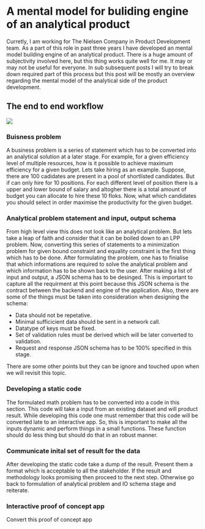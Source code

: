 # A mental model for buliding engine of an analytical product

Curretly, I am working for The Nielsen Company in Product Development team. As a part of this role in past three years I have developed an mental model building engine of an analytical product. There is a huge amount of subjectivity involved here, but this thing works quite well for me. It may or may not be useful for everyone. In sub subsequent posts I will try to break down required part of this process but this post will be mostly an overview regarding the mental model of the analytical side of the product development. 

## The end to end workflow


![](https://pandalearnstocode.in/mental_model/a_mental_model_of_analytical_product_engine.png)

### Buisness problem

A business problem is a series of statement which has to be converted into an analytical solution at a later stage. For example, for a given efficiency level of multiple resources, how is it possible to achieve maximum efficiency for a given budget. Lets take hiring as an example. Suppose, there are 100 cadidates are present in a pool of shortlisted candidates. But if can only hire for 10 positions. For each different level of position there is a upper and lower bound of salary and altogher there is a total amount of budget you can allocate to hire these 10 floks. Now, what which candidates you should select in order maximise the productivity for the given budget.

### Analytical problem statement and input, output schema

From high level view this does not look like an analytical problem. But lets take a leap of faith and consider that it can be boiled down to an LPP problem. Now, converting this series of statements to a minimization problem for given bound constraint and equality constraint is the first thing which has to be done. After formulating the problem, one has to finialise that which informations are required to solve the analytical problem and which information has to be shown back to the user. After making a list of input and output, a JSON schema has to be desinged. This is important to capture all the requirment at this point because this JSON schema is the contract between the backend and engine of the application. Also, there are some of the things must be taken into consideration when designing the schema:
* Data should not be repetative.
* Minimal sufficicient data should be sent in a network call.
* Datatype of keys must be fixed.
* Set of validation rules must be derived which will be later converted to validation. 
* Request and response JSON schema has to be 100% specified in this stage.

There are some other points but they can be ignore and touched upon when we will revisit this topic.

### Developing a static code

The formulated math problem has to be converted into a code in this section. This code will take a input from an existing dataset and will product result. While developing this code one must remember that this code will be converted late to an interactive app. So, this is important to make all the inputs dynamic and perform things in a small functions. These function should do less thing but should do that in an robust manner. 

### Communicate inital set of result for the data

After developing the static code take a dump of the result. Present them a format which is acceptable to all the stakeholder. If the result and methodology looks promising then proceed to the next step. Otherwise go back to formulation of analytical problem and IO schema stage and reiterate.

### Interactive proof of concept app

Convert this proof of concept app

<!--stackedit_data:
eyJoaXN0b3J5IjpbLTMwNjI3ODM4NywxNzY5NTMyODU0LDEyMT
UwMDcyMjksLTIwOTEwOTA2MDQsLTIwODg3NDY2MTJdfQ==
-->